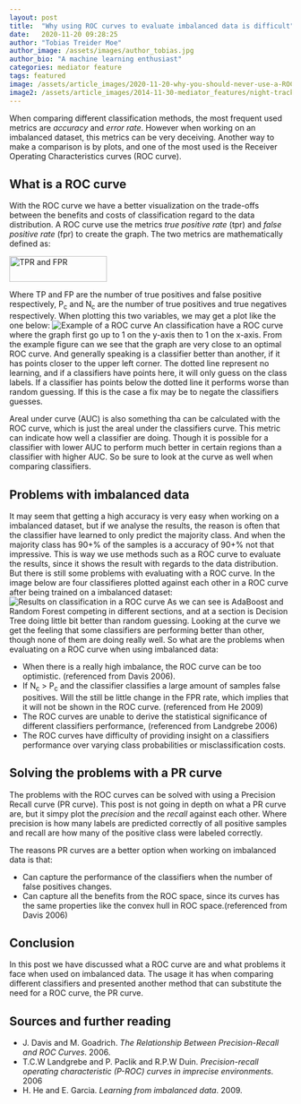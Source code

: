 ```yaml
---
layout: post
title:  "Why using ROC curves to evaluate imbalanced data is difficult"
date:   2020-11-20 09:28:25
author: "Tobias Treider Moe"
author_image: /assets/images/author_tobias.jpg
author_bio: "A machine learning enthusiast"
categories: mediator feature
tags: featured
image: /assets/article_images/2020-11-20-why-you-should-never-use-a-ROC-curve/header.jpg
image2: /assets/article_images/2014-11-30-mediator_features/night-track-mobile.JPG
---
```


When comparing different classification methods, the most frequent used metrics are _accuracy_ and _error rate_. 
However when working on an imbalanced dataset, this metrics can be very deceiving. Another way to make a comparison
is by plots, and one of the most used is the Receiver Operating Characteristics curves (ROC curve).

## What is a ROC curve
With the ROC curve we have a better visualization on the trade-offs between the benefits and costs of classification
regard to the data distribution. A ROC curve use the metrics _true positive rate_ (tpr) and _false positive rate_ (fpr)
to create the graph. The two metrics are mathematically defined as:

<img src="http://www.sciweavers.org/tex2img.php?eq=tpr%20%3D%20%20%5Cfrac%7BTP%7D%7BC_c%7D%20%5Cquad%2C%20fpr%20%3D%20%5Cfrac%7BFP%7D%7BN_c%7D%20%20&bc=White&fc=Black&im=jpg&fs=12&ff=arev&edit=0" align="center" border="0" alt="TPR and FPR" width="174" height="46" />

Where TP and FP are the number of true positives and false positive respectively, P<sub>c</sub> and N<sub>c</sub> are 
the number of true positives and true negatives respectively. When plotting this two variables, we may get a plot like 
the one below:
![Example of a ROC curve](/tdt4173/assets/article_images/2020-11-20-why-you-should-never-use-a-ROC-curve/roc.png)
An classification have a ROC curve where the graph first go up to 1 on the y-axis then to 1 on the x-axis. From the 
example figure can we see that the graph are very close to an optimal ROC curve. And generally speaking is a classifier
better than another, if it has points closer to the upper left corner. The dotted line represent no learning, and if 
a classifiers have points here, it will only guess on the class labels. If a classifier has points below the dotted line
it performs worse than random guessing. If this is the case a fix may be to negate the classifiers guesses.

Areal under curve (AUC) is also something tha can be calculated with the ROC curve, which is just the areal under the 
classifiers curve. This metric can indicate how well a classifier are doing. Though it is possible for a classifier 
with lower AUC to perform much better in certain regions than a classifier with higher AUC. So be sure to look at the
curve as well when comparing classifiers.

## Problems with imbalanced data
It may seem that getting a high accuracy is very easy when working on a imbalanced dataset, but if we analyse the 
results, the reason is often that the classifier have learned to only predict the majority class. And when the majority
class has 90+% of the samples is a accuracy of 90+% not that impressive. This is way we use methods such as a ROC 
curve to evaluate the results, since it shows the result with regards to the data distribution. But there is still some
problems with evaluating with a ROC curve. In the image below are four classifieres plotted against each other in a 
ROC curve after being trained on a imbalanced dataset:
![Results on classification in a ROC curve](/tdt4173/assets/article_images/2020-11-20-why-you-should-never-use-a-ROC-curve/roc_features_all.png)
As we can see is AdaBoost and Random Forest competing in different sections, and at a section is Decision Tree doing 
little bit better than random guessing. Looking at the curve we get the feeling that some classifiers are performing 
better than other, though none of them are doing really well. So what are the problems when evaluating on a ROC curve 
when using imbalanced data:
- When there is a really high imbalance, the ROC curve can be too optimistic. (referenced from Davis 2006).
- If N<sub>c</sub> > P<sub>c</sub> and the classifier classifies a large amount of samples false positives. Will the 
still be little change in the FPR rate, which implies that it will not be shown in the ROC curve. (referenced from He 2009)
- The ROC curves are unable to derive the statistical significance of different classifiers performance, (referenced from Landgrebe 2006)
- The ROC curves have difficulty of providing insight on a classifiers performance over varying class probabilities or 
misclassification costs.

## Solving the problems with a PR curve
The problems with the ROC curves can be solved with using a Precision Recall curve (PR curve). This post is not going in
depth on what a PR curve are, but it simpy plot the _precision_ and the _recall_ against each other. Where precision is
how many labels are predicted correctly of all positive samples and recall are how many of the positive class were labeled
correctly. 

The reasons PR curves are a better option when working on imbalanced data is that:

- Can capture the performance of the classifiers when the number of false positives changes.
- Can capture all the benefits from the ROC space, since its curves has the same properties like the convex hull in ROC
space.(referenced from Davis 2006)

## Conclusion
In this post we have discussed what a ROC curve are and what problems it face when used on imbalanced data. The usage it
has when comparing different classifiers and presented another method that can substitute the need for a ROC curve, the
PR curve.

## Sources and further reading
- J. Davis and M. Goadrich. _The Relationship Between Precision-Recall and ROC Curves_. 2006.
- T.C.W Landgrebe and P. Paclik and R.P.W Duin. _Precision-recall operating characteristic (P-ROC) curves in imprecise environments_. 2006
- H. He and E. Garcia. _Learning  from  imbalanced  data_. 2009.